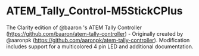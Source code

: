 # ATEM_Tally_Control-M5StickCPlus
The Clarity edition of @baaron 's ATEM Tally Controller (https://github.com/baaron/atem-tally-controller) - Originally created by @aaronpk (https://github.com/aaronpk/atem-tally-controller). Modification includes support for a multicolored 4 pin LED and additional documentation.
